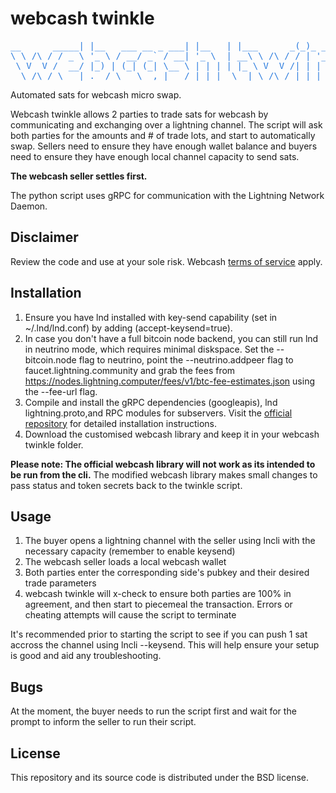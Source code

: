 # webcash twinkle

<pre><font color="#2A7BDE">__      _____| |__   ___ __ _ ___| |__   | |___      _(_)_ __ | | _| | ___ </font>
<font color="#2A7BDE">\ \ /\ / / _ \ &apos;_ \ / __/ _` / __| &apos;_ \  | __\ \ /\ / / | &apos;_ \| |/ / |/ _ \</font>
<font color="#2A7BDE"> \ V  V /  __/ |_) | (_| (_| \__ \ | | | | |_ \ V  V /| | | | |   &lt;| |  __/</font>
<font color="#2A7BDE">  \_/\_/ \___|_.__/ \___\__,_|___/_| |_|  \__| \_/\_/ |_|_| |_|_|\_\_|\___|</font>
</pre>

Automated sats for webcash micro swap.

Webcash twinkle allows 2 parties to trade sats for webcash by communicating and exchanging over a lightning channel.
The script will ask both parties for the amounts and # of trade lots, and start to automatically swap. 
Sellers need to ensure they have enough wallet balance and buyers need to ensure they have enough local channel capacity to send sats.

<b>The webcash seller settles first.</b>

The python script uses gRPC for communication with the Lightning Network Daemon.

## Disclaimer
Review the code and use at your sole risk. Webcash <a href="https:///webcash.org/terms">terms of service</a> apply. 


## Installation

1. Ensure you have lnd installed with key-send capability (set in ~/.lnd/lnd.conf) by adding (accept-keysend=true).
2. In case you don't have a full bitcoin node backend, you can still run lnd in neutrino mode, which requires minimal diskspace. Set the --bitcoin.node flag to neutrino, point the --neutrino.addpeer flag to faucet.lightning.community and grab the fees from https://nodes.lightning.computer/fees/v1/btc-fee-estimates.json using the --fee-url flag. 
3. Compile and install the gRPC dependencies (googleapis), lnd lightning.proto,and RPC modules for subservers. Visit the <a href="https://github.com/lightningnetwork/lnd/blob/master/docs/grpc/python.md"> official repository</a> for detailed installation instructions. 
4. Download the customised webcash library and keep it in your webcash twinkle folder. 

<b>Please note: The official webcash library will not work as its intended to be run from the cli.</b>
The modified webcash library makes small changes to pass status and token secrets back to the twinkle script.


## Usage 

1. The buyer opens a lightning channel with the seller using lncli with the necessary capacity (remember to enable keysend)
2. The webcash seller loads a local webcash wallet
3. Both parties enter the corresponding side's pubkey and their desired trade parameters
4. webcash twinkle will x-check to ensure both parties are 100% in agreement, and then start to piecemeal the transaction. Errors or cheating attempts will cause the script to terminate

It's recommended prior to starting the script to see if you can push 1 sat accross the channel using lncli --keysend. This will help ensure your setup is good and aid any troubleshooting.

## Bugs

At the moment, the buyer needs to run the script first and wait for the prompt to inform the seller to run their script.


## License

This repository and its source code is distributed under the BSD license.
